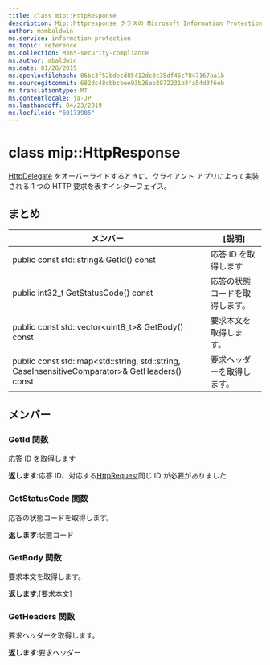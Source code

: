 ```yaml
---
title: class mip::HttpResponse
description: Mip::httpresponse クラスの Microsoft Information Protection (MIP) SDK について説明します。
author: msmbaldwin
ms.service: information-protection
ms.topic: reference
ms.collection: M365-security-compliance
ms.author: mbaldwin
ms.date: 01/28/2019
ms.openlocfilehash: 06bc3f52bdecd85412dc0c35df46c7847167aa1b
ms.sourcegitcommit: 682dc48cbbcbee93b26ab3872231b3fa54d3f6eb
ms.translationtype: MT
ms.contentlocale: ja-JP
ms.lasthandoff: 04/23/2019
ms.locfileid: "60173985"
---
```

# <a name="class-miphttpresponse"></a>class mip::HttpResponse 
[HttpDelegate](class_mip_httpdelegate.md) をオーバーライドするときに、クライアント アプリによって実装される 1 つの HTTP 要求を表すインターフェイス。
  
## <a name="summary"></a>まとめ
 メンバー                        | [説明]                                
--------------------------------|---------------------------------------------
public const std::string& GetId() const  |  応答 ID を取得します
public int32_t GetStatusCode() const  |  応答の状態コードを取得します。
public const std::vector\<uint8_t\>& GetBody() const  |  要求本文を取得します。
public const std::map\<std::string, std::string, CaseInsensitiveComparator\>& GetHeaders() const  |  要求ヘッダーを取得します。
  
## <a name="members"></a>メンバー
  
### <a name="getid-function"></a>GetId 関数
応答 ID を取得します

  
**返します**:応答 ID、対応する[HttpRequest](class_mip_httprequest.md)同じ ID が必要がありました
  
### <a name="getstatuscode-function"></a>GetStatusCode 関数
応答の状態コードを取得します。

  
**返します**:状態コード
  
### <a name="getbody-function"></a>GetBody 関数
要求本文を取得します。

  
**返します**:[要求本文]
  
### <a name="getheaders-function"></a>GetHeaders 関数
要求ヘッダーを取得します。

  
**返します**:要求ヘッダー